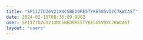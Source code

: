 ```yaml
---
title: "SP11Z7DZ6V21XNCSBED9RE5TYKE50SVDYC7KWCAST"
date: 2024-02-19T08:36:09.990Z
user: SP11Z7DZ6V21XNCSBED9RE5TYKE50SVDYC7KWCAST
layout: "users"
---
```

    